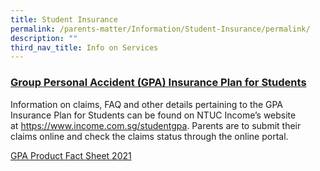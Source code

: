 ```yaml
---
title: Student Insurance
permalink: /parents-matter/Information/Student-Insurance/permalink/
description: ""
third_nav_title: Info on Services
---
```

### **<u>Group Personal Accident (GPA) Insurance Plan for Students</u>**
Information on claims, FAQ and other details pertaining to the GPA Insurance Plan for Students can be found on NTUC Income’s website at <a href="https://www.income.com.sg/studentgpa"
  target="_blank" rel="noopener noreferrer">https://www.income.com.sg/studentgpa</a>. Parents are to submit their claims online and check the claims status through the online portal.

[GPA Product Fact Sheet 2021](/files/GPA-Product-Fact-Sheet-2021.pdf)